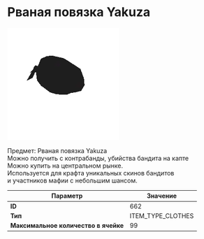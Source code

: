 # Рваная повязка Yakuza

![Item Image](../img/662.webp?raw=true)

Предмет: Рваная повязка Yakuza<br>Можно получить с контрабанды, убийства бандита на капте<br>Можно купить на центральном рынке. <br>Используется для крафта уникальных скинов бандитов<br>и участников мафии с небольшим шансом.


| Параметр | Значение |
|----------|----------|
| **ID** | 662 |
| **Тип** | ITEM_TYPE_CLOTHES |
| **Максимальное количество в ячейке** | 99 |

